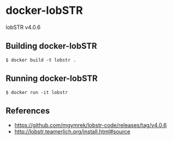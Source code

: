 # docker-lobSTR

lobSTR v4.0.6

## Building docker-lobSTR

```
$ docker build -t lobstr .
```

## Running docker-lobSTR

```
$ docker run -it lobstr
```

## References

- https://github.com/mgymrek/lobstr-code/releases/tag/v4.0.6
- http://lobstr.teamerlich.org/install.html#source
